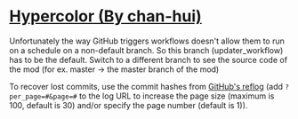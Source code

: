 # [Hypercolor (By chan-hui)](https://github.com/chan-hui/Hypercolor)

Unfortunately the way GitHub triggers workflows doesn't allow them to run on a schedule on a non-default branch. So this branch (updater_workflow) has to be the default. Switch to a different branch to see the source code of the mod (for ex. master -> the master branch of the mod)

To recover lost commits, use the commit hashes from [GitHub's reflog](https://api.github.com/repos/KtaneModules/Hypercolor-chan-hui/events) (add `?per_page=#&page=#` to the log URL to increase the page size (maximum is 100, default is 30) and/or specify the page number (default is 1)).
